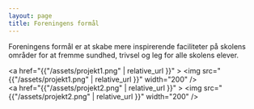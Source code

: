 ```yaml
---
layout: page
title: Foreningens formål
---
```


Foreningens formål er at skabe mere inspirerende faciliteter på skolens områder for at fremme sundhed, trivsel og leg for alle skolens elever.

<a href="{{"/assets/projekt1.png" | relative_url }}" >
  <img src="{{"/assets/projekt1.png" | relative_url }}" width="200" />
</a>
<br />
<a href="{{"/assets/projekt2.png" | relative_url }}" >
  <img src="{{"/assets/projekt2.png" | relative_url }}" width="200" />
</a>
